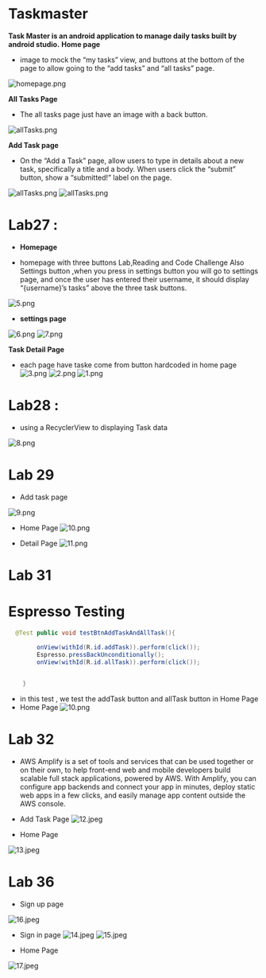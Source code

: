 # Taskmaster



**Task Master is an android application to manage daily tasks built by android studio.**
**Home page**

-  image to mock the “my tasks” view, and buttons at the bottom of the page to allow going to the “add tasks” and “all tasks” page.

![homepage.png](./homepage.png)

**All Tasks Page**

- The all tasks page just have an image with a back button.

![allTasks.png](./allTasks.png)

**Add Task page**

- On the “Add a Task” page, allow users to type in details about a new task, specifically a title and a body. When users click the “submit” button, show a “submitted!” label on the page.


![allTasks.png](./addtask.png)   ![allTasks.png](./submitted.png)



# Lab27 :

- **Homepage**


- homepage with three buttons Lab,Reading and Code Challenge Also Settings button ,when you press in settings button you will go to settings  page, and once the user has entered their username, it should display “{username}’s tasks” above the three task buttons.


![5.png](./5.png)      


- **settings  page**

![6.png](./6.png)   ![7.png](./7.png)


**Task Detail Page** 


- each page have taske come from button  hardcoded in home page
![3.png](./3.png)  ![2.png](./2.png)  ![1.png](./1.png)


# Lab28 :
- using a RecyclerView to displaying Task data


![8.png](./8.png)


# Lab 29
- Add task page

![9.png](./9.png)

- Home Page
![10.png](./10.png)


- Detail Page
![11.png](./11.png)


# Lab 31
# Espresso Testing

```java
  @Test public void testBtnAddTaskAndAllTask(){

        onView(withId(R.id.addTask)).perform(click());
        Espresso.pressBackUnconditionally();
        onView(withId(R.id.allTask)).perform(click());
        

    }
```
- in this test , we test the addTask button and allTask button in Home Page
- Home Page
![10.png](./10.png)


# Lab 32

- AWS Amplify is a set of tools and services that can be used together or on their own, to help front-end web and mobile developers build scalable full stack applications, powered by AWS. With Amplify, you can configure app backends and connect your app in minutes, deploy static web apps in a few clicks, and easily manage app content outside the AWS console.


* Add Task  Page
![12.jpeg](./12.jpeg)

* Home  Page

![13.jpeg](./13.jpeg)


# Lab 36

- Sign up page

![16.jpeg](./16.jpeg) 

- Sign in page
![14.jpeg](./14.jpeg)      ![15.jpeg](./15.jpeg) 

- Home Page 

![17.jpeg](./17.jpeg) 